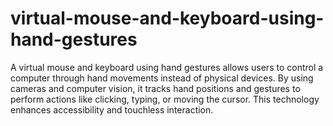 # virtual-mouse-and-keyboard-using-hand-gestures
A virtual mouse and keyboard using hand gestures allows users to control a computer through hand movements instead of physical devices. By using cameras and computer vision, it tracks hand positions and gestures to perform actions like clicking, typing, or moving the cursor. This technology enhances accessibility and touchless interaction.
